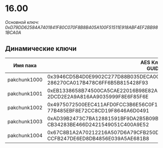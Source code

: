 # 16.00

###### Основной ключ: 0xD79DD62584A7401841F80C070F8B8B405A100F51511E918ABF4EF2BB981BCA0A

## Динамические ключи

| Имя пака         | AES Ключ<br/>GUID                                                                                            |
|--------------|---------------------------------------------------------------------------------------------------------|
| pakchunk1000 | 0x3946CD5B4D0E9902C277D88B035DECA0C538C18B5DD114DCFA5124A0F76F1785<br/>286270CA017B478C6FF6B5B815428F93 |
| pakchunk1001 | 0xEB1338658B74500CA5CAE22016B98E82AE1F6151F60A113340D725F0A190174A<br/>2DCD2E2A9A816AA9035999F8E6F85F6E |
| pakchunk1002 | 0x4975072500EEC411AFD0FCC3B6E56C0F1372B9B1BFA601FDB3D14CBE2992D184<br/>77B485EBF8E72CC8CD19F8646A6D0491 |
| pakchunk1003 | 0xAD39B2473C7BA12881591BF9DA2B5B09B00594B232ED6E9D6680DC7F24CC9B2A<br/>CB34283BE466D2421549051C400A9E52 |
| pakchunk1004 | 0x67C8B1A2A70212216A507D6A79CFB250D4133F5F83D71423630E850E95106BD7<br/>CCFB247DE6ED8DB4856E039A5AE681B8 |

